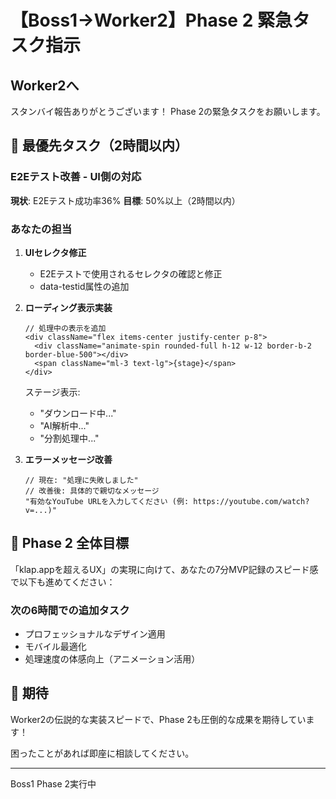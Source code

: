 # 【Boss1→Worker2】Phase 2 緊急タスク指示

## Worker2へ

スタンバイ報告ありがとうございます！
Phase 2の緊急タスクをお願いします。

## 🚨 最優先タスク（2時間以内）

### E2Eテスト改善 - UI側の対応

**現状**: E2Eテスト成功率36%
**目標**: 50%以上（2時間以内）

### あなたの担当
1. **UIセレクタ修正**
   - E2Eテストで使用されるセレクタの確認と修正
   - data-testid属性の追加

2. **ローディング表示実装**
   ```tsx
   // 処理中の表示を追加
   <div className="flex items-center justify-center p-8">
     <div className="animate-spin rounded-full h-12 w-12 border-b-2 border-blue-500"></div>
     <span className="ml-3 text-lg">{stage}</span>
   </div>
   ```
   
   ステージ表示:
   - "ダウンロード中..."
   - "AI解析中..."
   - "分割処理中..."

3. **エラーメッセージ改善**
   ```tsx
   // 現在: "処理に失敗しました"
   // 改善後: 具体的で親切なメッセージ
   "有効なYouTube URLを入力してください (例: https://youtube.com/watch?v=...)"
   ```

## 🎯 Phase 2 全体目標

「klap.appを超えるUX」の実現に向けて、あなたの7分MVP記録のスピード感で以下も進めてください：

### 次の6時間での追加タスク
- プロフェッショナルなデザイン適用
- モバイル最適化
- 処理速度の体感向上（アニメーション活用）

## 💪 期待

Worker2の伝説的な実装スピードで、Phase 2も圧倒的な成果を期待しています！

困ったことがあれば即座に相談してください。

---
Boss1
Phase 2実行中